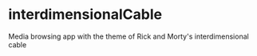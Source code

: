 # interdimensionalCable
Media browsing app with the theme of Rick and Morty's interdimensional cable

